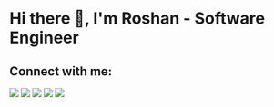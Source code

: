 # Hi there 👋, I'm Roshan - Software Engineer 



## Connect with me:


[<img src="https://img.shields.io/badge/linkedin-%230077B5.svg?&style=for-the-badge&logo=linkedin&logoColor=white" />](https://www.linkedin.com/in/roshanray/) [<img src="https://img.shields.io/badge/portfolio-%237289DA.svg?&style=for-the-badge&logo=portfolio&logoColor=white" />](https://roshray.netlify.app/)  [<img src="https://img.shields.io/badge/youtube-%23FF0000.svg?&style=for-the-badge&logo=youtube&logoColor=white" />](https://www.youtube.com/@roshray) [<img src="https://img.shields.io/badge/Blog-%23ff6819.svg?&style=for-the-badge&logo=substack&logoColor=white" />](https://roshanray.substack.com/) [<img src="https://img.shields.io/badge/twitter-%230077B5.svg?&style=for-the-badge&logo=twitter&logoColor=white&color=00acee" />](https://twitter.com/rosh_ray_)
